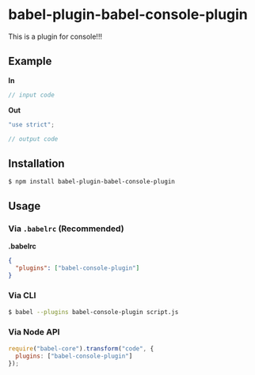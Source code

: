 # babel-plugin-babel-console-plugin

This is a plugin for console!!!

## Example

**In**

```js
// input code
```

**Out**

```js
"use strict";

// output code
```

## Installation

```sh
$ npm install babel-plugin-babel-console-plugin
```

## Usage

### Via `.babelrc` (Recommended)

**.babelrc**

```json
{
  "plugins": ["babel-console-plugin"]
}
```

### Via CLI

```sh
$ babel --plugins babel-console-plugin script.js
```

### Via Node API

```javascript
require("babel-core").transform("code", {
  plugins: ["babel-console-plugin"]
});
```
